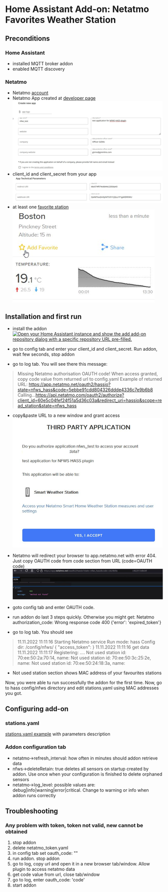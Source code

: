 
# Home Assistant Add-on: Netatmo Favorites Weather Station

## Preconditions

### Home Assistant
 - installed MQTT broker addon
 - enabled MQTT discovery

### Netatmo
- Netatmo [account](https://auth.netatmo.com/access/checklogin)
- Netatmo App created at [developer page](https://dev.netatmo.com/)
![](https://raw.githubusercontent.com/GiZMoSK1221/hass-addons/main/nfws/help/netatmo_new_app.jpg)
- client_id and client_secret from your app
![](https://raw.githubusercontent.com/GiZMoSK1221/hass-addons/main/nfws/help/netatmo_ids.jpg)
- at least one [favorite station](https://weathermap.netatmo.com/?zoom=15&maplayer=Map)
![](https://raw.githubusercontent.com/GiZMoSK1221/hass-addons/main/nfws/help/netatmo_add_fav.jpg)


## Installation and first run

 - install the addon
 [![Open your Home Assistant instance and show the add add-on repository dialog with a specific repository URL pre-filled.](https://my.home-assistant.io/badges/supervisor_add_addon_repository.svg)](https://my.home-assistant.io/redirect/supervisor_add_addon_repository/?repository_url=https://github.com/GiZMoSK1221/hass-addons)

 - go to config tab and enter your client_id and client_secret. Run addon, wait few seconds, stop addon
 - go to log tab. You will see there this message:
 >Missing Netatmo authorisation OAUTH code!
When access granted, copy code value from returned url to config.yaml
Example of returned URL: https://app.netatmo.net/oauth2/hassio?state=nfws_hass&code=5ebbe91cdd804326ddde4336c7e9b6b8
Calling...https://api.netatmo.com/oauth2/authorize?client_id=60e5c04fef24f51a5d36c03a&redirect_uri=hassio&scope=read_station&state=nfws_hass

- copy&paste URL to a new window and grant access
![](https://raw.githubusercontent.com/GiZMoSK1221/hass-addons/main/nfws/help/netatmo_accept.jpg)

- Netatmo will redirect your browser to app.netatmo.net with error 404. Just copy OAUTH code from code section from URL  (code=OAUTH code)
![](https://raw.githubusercontent.com/GiZMoSK1221/hass-addons/main/nfws/help/netatmo_accept_code.jpg)

- goto config tab and enter OAUTH code. 
- run addon
do last 3 steps quickly. Otherwise you might get:
Netatmo authorization_code: Wrong response code 400
{'error': 'expired_token'}

- go to log tab. You should see
>11.11.2022 11:11:16 Starting Netatmo service
Run mode: hass
Config dir: /config/nfws/
{
    "access_token": 
}
11.11.2022 11:11:16 get data
11.11.2022 11:11:17 Registering: ....
Not used station id: 70:ee:50:2a:70:14, name: 
Not used station id: 70:ee:50:3c:25:2e, name: 
Not used station id: 70:ee:50:24:18:3a, name: 

- Not used station section shows MAC address of your favourites stations

Now, you were able tu run successfully the addon for the first time. Now, go to hass config/nfws directory and edit stations.yaml using MAC addresses you got.

## Configuring add-on
### stations.yaml
[stations.yaml example](https://github.com/GiZMoSK1221/hass-addons/blob/main/nfws/help/stations_example.yaml) with parameters description

### Addon configuration tab
- netatmo->refresh_interval: how often in minutes should addon retrieve data
-   nfws->deleteRetain: true deletes all sensors on startup created by addon. Use once when your configuration is finished to delete orphaned sensors     
-  netatmo->log_level: possible values are: debug|info|warning|error|critical. Change to warning or info when addon runs correctly
 
## Troubleshooting
### Any problem with token, token not valid, new cannot be obtained
1. stop addon
2. delete netatmo_token.yaml
3. in config tab set oauth_code: ""
4. run addon. stop addon
5. go to log, copy url and open it in a new browser tab/window. Allow plugin to access netatmo data 
6. get code value from url, close tab/window
7. go to log, enter oauth_code: 'code'
8. start addon
